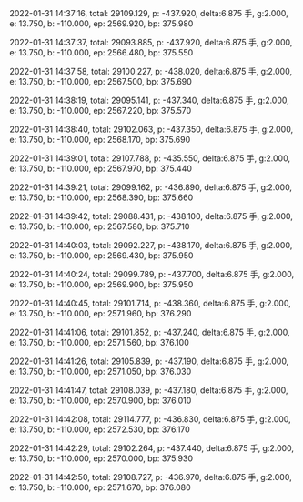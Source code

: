 2022-01-31 14:37:16, total: 29109.129, p: -437.920, delta:6.875 手, g:2.000, e: 13.750, b: -110.000, ep: 2569.920, bp: 375.980

2022-01-31 14:37:37, total: 29093.885, p: -437.920, delta:6.875 手, g:2.000, e: 13.750, b: -110.000, ep: 2566.480, bp: 375.550

2022-01-31 14:37:58, total: 29100.227, p: -438.020, delta:6.875 手, g:2.000, e: 13.750, b: -110.000, ep: 2567.500, bp: 375.690

2022-01-31 14:38:19, total: 29095.141, p: -437.340, delta:6.875 手, g:2.000, e: 13.750, b: -110.000, ep: 2567.220, bp: 375.570

2022-01-31 14:38:40, total: 29102.063, p: -437.350, delta:6.875 手, g:2.000, e: 13.750, b: -110.000, ep: 2568.170, bp: 375.690

2022-01-31 14:39:01, total: 29107.788, p: -435.550, delta:6.875 手, g:2.000, e: 13.750, b: -110.000, ep: 2567.970, bp: 375.440

2022-01-31 14:39:21, total: 29099.162, p: -436.890, delta:6.875 手, g:2.000, e: 13.750, b: -110.000, ep: 2568.390, bp: 375.660

2022-01-31 14:39:42, total: 29088.431, p: -438.100, delta:6.875 手, g:2.000, e: 13.750, b: -110.000, ep: 2567.580, bp: 375.710

2022-01-31 14:40:03, total: 29092.227, p: -438.170, delta:6.875 手, g:2.000, e: 13.750, b: -110.000, ep: 2569.430, bp: 375.950

2022-01-31 14:40:24, total: 29099.789, p: -437.700, delta:6.875 手, g:2.000, e: 13.750, b: -110.000, ep: 2569.900, bp: 375.950

2022-01-31 14:40:45, total: 29101.714, p: -438.360, delta:6.875 手, g:2.000, e: 13.750, b: -110.000, ep: 2571.960, bp: 376.290

2022-01-31 14:41:06, total: 29101.852, p: -437.240, delta:6.875 手, g:2.000, e: 13.750, b: -110.000, ep: 2571.560, bp: 376.100

2022-01-31 14:41:26, total: 29105.839, p: -437.190, delta:6.875 手, g:2.000, e: 13.750, b: -110.000, ep: 2571.050, bp: 376.030

2022-01-31 14:41:47, total: 29108.039, p: -437.180, delta:6.875 手, g:2.000, e: 13.750, b: -110.000, ep: 2570.900, bp: 376.010

2022-01-31 14:42:08, total: 29114.777, p: -436.830, delta:6.875 手, g:2.000, e: 13.750, b: -110.000, ep: 2572.530, bp: 376.170

2022-01-31 14:42:29, total: 29102.264, p: -437.440, delta:6.875 手, g:2.000, e: 13.750, b: -110.000, ep: 2570.000, bp: 375.930

2022-01-31 14:42:50, total: 29108.727, p: -436.970, delta:6.875 手, g:2.000, e: 13.750, b: -110.000, ep: 2571.670, bp: 376.080